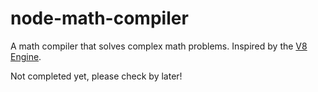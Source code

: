 # node-math-compiler
A math compiler that solves complex math problems. Inspired by the <a href="https://v8.dev/blog/scanner">V8 Engine</a>.

Not completed yet, please check by later!

